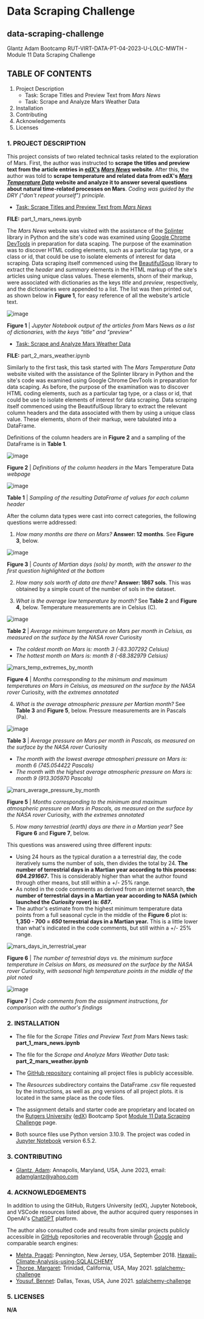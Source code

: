 # Data Scraping Challenge

## data-scraping-challenge
Glantz Adam Bootcamp RUT-VIRT-DATA-PT-04-2023-U-LOLC-MWTH - Module 11 Data Scraping Challenge

## TABLE OF CONTENTS

1. Project Description
   - Task: Scrape Titles and Preview Text from *Mars News*
   - Task: Scrape and Analyze Mars Weather Data
2. Installation
3. Contributing
4. Acknowledgements
5. Licenses

### 1. PROJECT DESCRIPTION

This project consists of two related technical tasks related to the exploration of Mars. First, the author was instructed to **scrape the titles and preview text from the article entries in [edX's](https://www.edx.org/) _[Mars News](https://static.bc-edx.com/data/web/mars_news/index.html)_ website**. After this, the author was told to **scrape temperature and related data from edX's [_Mars Temperature Data_](https://static.bc-edx.com/data/web/mars_facts/temperature.html) website and analyze it to answer several questions about natural time-related processes on Mars**. *Coding was guided by the DRY ("don't repeat yourself") principle.*

- [Task: Scrape Titles and Preview Text from *Mars News*](https://courses.bootcampspot.com/courses/3337/assignments/54002?module_item_id=961399)

**FILE:** part_1_mars_news.ipynb

The *Mars News* website was visited with the assistance of the [Splinter](https://splinter.readthedocs.io/en/latest/) library in Python and the site's code was examined using [Google Chrome DevTools](https://developer.chrome.com/docs/devtools/) in preparation for data scaping. The purpose of the examination was to discover HTML coding elements, such as a particular tag type, or a class or id, that could be use to isolate elements of interest for data scraping. Data scraping itself commenced using the [BeautifulSoup](https://realpython.com/beautiful-soup-web-scraper-python/) library to extract the *header* and *summary* elements in the HTML markup of the site's articles using unique class values. These elements, shorn of their markup, were associated with dictionaries as the keys *title* and *preview*, respectively, and the dictionaries were appended to a list. The list was then printed out, as shown below in **Figure 1**, for easy reference of all the website's article text.

![image](https://github.com/aglantzrbc/data-scraping-challenge/assets/127694342/51171e03-0b84-4e12-b117-09f776fee8f6)

**Figure 1** | *Jupyter Notebook output of the articles from* Mars News *as a list of dictionaries, with the keys "title" and "preview"*

- [Task: Scrape and Analyze Mars Weather Data](https://courses.bootcampspot.com/courses/3337/assignments/54002?module_item_id=961399)

**FILE:** part_2_mars_weather.ipynb

Similarly to the first task, this task started with The *Mars Temperature Data* website visited with the assistance of the Splinter library in Python and the site's code was examined using Google Chrome DevTools in preparation for data scaping. As before, the purpose of the examination was to discover HTML coding elements, such as a particular tag type, or a class or id, that could be use to isolate elements of interest for data scraping. Data scraping itself commenced using the BeautifulSoup library to extract the relevant column headers and the data associated with them by using a unique class value. These elements, shorn of their markup, were tabulated into a DataFrame.

Definitions of the column headers are in **Figure 2** and a sampling of the DataFrame is in **Table 1**.

![image](https://github.com/aglantzrbc/data-scraping-challenge/assets/127694342/a99a47ec-2f5a-4d12-9457-6ed836e0c049)

**Figure 2** | *Definitions of the column headers in the* Mars Temperature Data *webpage*

![image](https://github.com/aglantzrbc/data-scraping-challenge/assets/127694342/5048eaac-cfd1-446a-aebe-6886f6ab6bc8)

**Table 1** | *Sampling of the resulting DataFrame of values for each column header*

After the column data types were cast into correct categories, the following questions werre addressed:

1. *How many months are there on Mars?* **Answer: 12 months**. See **Figure 3**, below.

![image](https://github.com/aglantzrbc/data-scraping-challenge/assets/127694342/ed7ff136-b210-4a9e-8c4e-0109a3d50f0d)

**Figure 3** | *Counts of Martian days (sols) by month, with the answer to the first question highlighted at the bottom*

2. *How many sols worth of data are there?* **Answer: 1867 sols**. This was obtained by a simple count of the number of sols in the dataset.
   
3. *What is the average low temperature by month?* See **Table 2** and **Figure 4**, below. Temperature measurements are in Celsius (C).

![image](https://github.com/aglantzrbc/data-scraping-challenge/assets/127694342/c990b4d3-9295-486e-b30f-ada6772aed88)

**Table 2** | *Average minimum temperature on Mars per month in Celsius, as measured on the surface by the NASA rover* Curiosity

- *The coldest month on Mars is: month 3 (-83.307292 Celsius)*
- *The hottest month on Mars is: month 8 (-68.382979 Celsius)*

![mars_temp_extremes_by_month](https://github.com/aglantzrbc/data-scraping-challenge/assets/127694342/3bf8f117-9d22-4cd7-a0f2-ca6351c2ea26)

**Figure 4** | *Months corresponding to the minimum and maximum temperatures on Mars in Celsius, as measured on the surface by the NASA rover* Curiosity, *with the extremes annotated*

4. *What is the average atmospheric pressure per Martian month?* See **Table 3** and **Figure 5**, below. Pressure measurements are in Pascals (Pa).

![image](https://github.com/aglantzrbc/data-scraping-challenge/assets/127694342/12808553-d308-4606-9187-0c0c79b50053)

**Table 3** | *Average pressure on Mars per month in Pascals, as measured on the surface by the NASA rover* Curiosity

- *The month with the lowest average atmospheri pressure on Mars is: month 6 (745.054422 Pascals)*
- *The month with the highest average atmospheric pressure on Mars is: month 9 (913.305970 Pascals)*

![mars_average_pressure_by_month](https://github.com/aglantzrbc/data-scraping-challenge/assets/127694342/4bfd6f1e-3f25-4bc9-8671-eb75a1878f47)

**Figure 5** | *Months corresponding to the minimum and maximum atmospheric pressure on Mars in Pascals, as measured on the surface by the NASA rover* Curiosity, *with the extremes annotated*

5. *How many terrestrial (earth) days are there in a Martian year?* See **Figure 6** and **Figure 7**, below.

This questions was answered using three different inputs:

- Using 24 hours as the typical duration a a terrestrial day, the code iteratively sums the number of sols, then divides the total by 24. **The number of terrestrial days in a Martian year according to this process: _694.291667_.** This is considerably higher than what the author found through other means, but still within a +/- 25% range.
- As noted in the code comments as derived from an internet search, **the number of terrestrial days in a Martian year according to NASA (which launched the *Curiosity* rover) is: _687_.**
- The author's estimate from the highest minimum temperature data points from a full seasonal cycle in the middle of the **Figure 6** plot is: **1,350 - 700 = _650_ terrestrial days in a Martian year.** This is a little lower than what's indicated in the code comments, but still within a +/- 25% range.

![mars_days_in_terrestrial_year](https://github.com/aglantzrbc/data-scraping-challenge/assets/127694342/c28c146d-3955-4aac-9be9-2fe9ff621095)

**Figure 6** | *The number of terrestrial days vs. the minimum surface temperature in Celsius on Mars, as measured on the surface by the NASA rover* Curiosity, *with seasonal high temperature points in the middle of the plot noted*

![image](https://github.com/aglantzrbc/data-scraping-challenge/assets/127694342/eacb0116-c824-475d-bfe9-4cf560e925df)

**Figure 7** | *Code comments from the assignment instructions, for comparison with the author's findings*

### 2. INSTALLATION

- The file for the *Scrape Titles and Preview Text from* Mars News task: **part_1_mars_news.ipynb**
- The file for the *Scrape and Analyze Mars Weather Data* task: **part_2_mars_weather.ipynb**

- The [GitHub repository](https://github.com/aglantzrbc/data-scraping-challenge) containing all project files is publicly accessible.
- The *Resources* subdirectory contains the DataFrame .csv file requested by the instructions, as well as .png versions of all project plots. it is located in the same place as the code files.
- The assignment details and starter code are proprietary and located on the [Rutgers University](https://www.rutgers.edu/) ([edX](https://www.edx.org/)) Bootcamp Spot [Module 11 Data Scraping Challenge](https://courses.bootcampspot.com/courses/3337/assignments/54002?module_item_id=961399) page.
- Both source files use Python version 3.10.9. The project was coded in [Jupyter Notebook](https://jupyter-notebook.readthedocs.io/en/stable/) version 6.5.2.

### 3. CONTRIBUTING

- [Glantz, Adam](https://www.linkedin.com/in/adam-glantz/): Annapolis, Maryland, USA, June 2023, email: adamglantz@yahoo.com

### 4. ACKNOWLEDGEMENTS

In addition to using the GitHub, Rutgers University (edX), Jupyter Notebook, and VSCode resources listed above, the author acquired query responses in OpenAI's [ChatGPT](https://chat.openai.com/) platform.

The author also consulted code and results from similar projects publicly accessible in [GitHub](https://github.com/) repositories and recoverable through [Google](https://www.google.com/) and comparable search engines:

- [Mehta, Pragati](https://www.linkedin.com/in/pragati-mehta-%E2%99%95-3b10823/): Pennington, New Jersey, USA, September 2018. [Hawaii-Climate-Analysis-using-SQLALCHEMY](https://github.com/PragatisGitHub/Hawaii-Climate-Analysis-using-SQLALCHEMY)
- [Thorpe, Margaret](https://www.linkedin.com/in/margaret-thorpe-datapm/): Trinidad, California, USA, May 2021. [sqlalchemy-challenge](https://github.com/MThorpester/sqlalchemy-challenge)
- [Yousuf, Bennet](https://www.linkedin.com/in/bennetyousuf/): Dallas, Texas, USA, June 2021. [sqlalchemy-challenge](https://github.com/bennetyousuf/sqlalchemy-challenge)

### 5. LICENSES

**N/A**


